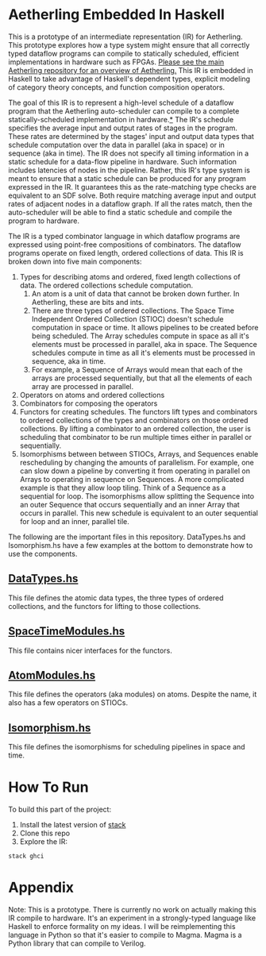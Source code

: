 # Aetherling Embedded In Haskell

This is a prototype of an intermediate representation (IR) for Aetherling. This prototype explores how a type system might ensure that all correctly typed dataflow programs can compile to statically scheduled, efficient implementations in hardware such as FPGAs. [Please see the main Aetherling repository for an overview of Aetherling.](https://github.com/David-Durst/aetherling) This IR is embedded in Haskell to take advantage of Haskell's dependent types, explicit modeling of category theory concepts, and function composition operators.

The goal of this IR is to represent a high-level schedule of a dataflow program that the Aetherling auto-scheduler can compile to a complete statically-scheduled implementation in hardware.[*](https://github.com/David-Durst/embeddedHaskellAetherling#appendix) The IR's schedule specifies the average input and output rates of stages in the program. These rates are determined by the stages' input and output data types that schedule computation over the data in parallel (aka in space) or in sequence (aka in time). The IR does not specify all timing information in a static schedule for a data-flow pipeline in hardware. Such information includes latencies of nodes in the pipeline. Rather, this IR's type system is meant to ensure that a static schedule can be produced for any program expressed in the IR. It guarantees this as the rate-matching type checks are equivalent to an SDF solve. Both require matching average input and output rates of adjacent nodes in a dataflow graph. If all the rates match, then the auto-scheduler will be able to find a static schedule and compile the program to hardware.

The IR is a typed combinator language in which dataflow programs are expressed using point-free compositions of combinators. The dataflow programs operate on fixed length, ordered collections of data. This IR is broken down into five main components: 
1. Types for describing atoms and ordered, fixed length collections of data. The ordered collections schedule computation. 
    1. An atom is a unit of data that cannot be broken down further. In Aetherling, these are bits and ints.
    1. There are three types of ordered collections. The Space Time Independent Ordered Collection (STIOC) doesn't schedule computation in space or time. It allows pipelines to be created before being scheduled. The Array schedules compute in space as all it's elements must be processed in parallel, aka in space. The Sequence schedules compute in time as all it's elements must be processed in sequence, aka in time.
    2. For example, a Sequence of Arrays would mean that each of the arrays are processed sequentially, but that all the elements of each array are processed in parallel.
2. Operators on atoms and ordered collections
2. Combinators for composing the operators
3. Functors for creating schedules. The functors lift types and combinators to ordered collections of the types and combinators on those ordered collections. By lifting a combinator to an ordered collection, the user is scheduling that combinator to be run multiple times either in parallel or sequentially.
4. Isomorphisms between between STIOCs, Arrays, and Sequences enable rescheduling by changing the amounts of parallelism. For example, one can slow down a pipeline by converting it from operating in parallel on Arrays to operating in sequence on Sequences. A more complicated example is that they allow loop tiling. Think of a Sequence as a sequential for loop. The isomorphisms allow splitting the Sequence into an outer Sequence that occurs sequentially and an inner Array that occurs in parallel. This new schedule is equivalent to an outer sequential for loop and an inner, parallel tile. 

The following are the important files in this repository. DataTypes.hs and Isomorphism.hs have a few examples at the bottom to demonstrate how to use the components.

## [DataTypes.hs](https://github.com/David-Durst/embeddedHaskellAetherling/blob/master/src/DataTypes.hs)
This file defines the atomic data types, the three types of ordered collections, and the functors for lifting to those collections.

## [SpaceTimeModules.hs](https://github.com/David-Durst/embeddedHaskellAetherling/blob/master/src/SpaceTimeModules.hs) 
This file contains nicer interfaces for the functors.

## [AtomModules.hs](https://github.com/David-Durst/embeddedHaskellAetherling/blob/master/src/AtomModules.hs)
This file defines the operators (aka modules) on atoms. Despite the name, it also has a few operators on STIOCs.

## [Isomorphism.hs](https://github.com/David-Durst/embeddedHaskellAetherling/blob/master/src/Isomorphism.hs)
This file defines the isomorphisms for scheduling pipelines in space and time.

# How To Run
To build this part of the project:
1. Install the latest version of [stack](https://docs.haskellstack.org/en/stable/README/)
2. Clone this repo
3. Explore the IR:
```
stack ghci
```

# Appendix
Note: This is a prototype. There is currently no work on actually making this IR compile to hardware. It's an experiment in a strongly-typed language like Haskell to enforce formality on my ideas. I will be reimplementing this language in Python so that it's easier to compile to Magma. Magma is a Python library that can compile to Verilog.

